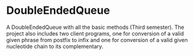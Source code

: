 # DoubleEndedQueue
A DoubleEndedQueue with all the basic methods (Third semester). The project also includes two client programs, one for conversion of a valid given phrase from postfix to infix and one for conversion of a valid given nucleotide chain to its complementary.
